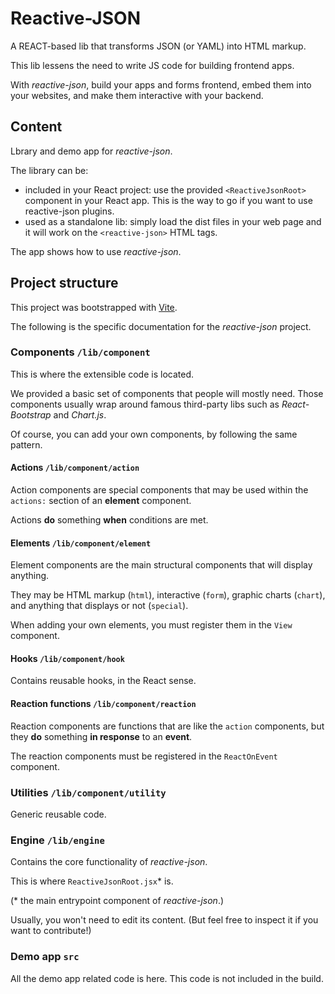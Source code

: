 # Reactive-JSON

A REACT-based lib that transforms JSON (or YAML) into HTML markup.

This lib lessens the need to write JS code for building frontend apps.

With *reactive-json*, build your apps and forms frontend, embed them into your websites,
and make them interactive with your backend.

## Content

Lbrary and demo app for *reactive-json*.

The library can be:

- included in your React project: use the provided `<ReactiveJsonRoot>` component
  in your React app. This is the way to go if you want to use reactive-json plugins.
- used as a standalone lib: simply load the dist files in your web page
  and it will work on the `<reactive-json>` HTML tags.

The app shows how to use *reactive-json*.

## Project structure

This project was bootstrapped with [Vite](https://vite.dev/).

The following is the specific documentation for the *reactive-json* project.

### Components `/lib/component`

This is where the extensible code is located.

We provided a basic set of components that people will mostly need.
Those components usually wrap around famous third-party libs such as
*React-Bootstrap* and *Chart.js*.

Of course, you can add your own components, by following the same pattern.

#### Actions `/lib/component/action`

Action components are special components that may be
used within the `actions:` section of an **element** component.

Actions **do** something **when** conditions are met.

#### Elements `/lib/component/element`

Element components are the main structural components that will display anything.

They may be HTML markup (`html`), interactive (`form`), graphic charts (`chart`),
and anything that displays or not (`special`).

When adding your own elements, you must register them in the `View` component.

#### Hooks `/lib/component/hook`

Contains reusable hooks, in the React sense.

#### Reaction functions `/lib/component/reaction`

Reaction components are functions that are like the `action` components,
but they **do** something **in response** to an **event**.

The reaction components must be registered in the `ReactOnEvent` component.

### Utilities `/lib/component/utility`

Generic reusable code.

### Engine `/lib/engine`

Contains the core functionality of *reactive-json*.

This is where `ReactiveJsonRoot.jsx`* is.

(* the main entrypoint component of *reactive-json*.)

Usually, you won't need to edit its content. (But feel free to inspect it if you
want to contribute!)

### Demo app `src`

All the demo app related code is here. This code is not included in the build.
